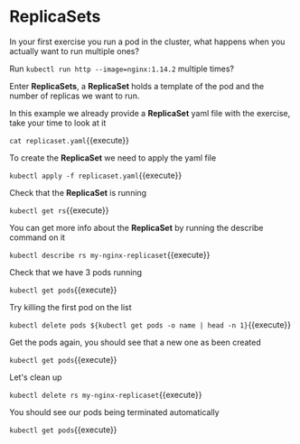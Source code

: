 # ReplicaSets

In your first exercise you run a pod in the cluster, what happens when you actually want to run multiple ones?

Run `kubectl run http --image=nginx:1.14.2` multiple times?

Enter **ReplicaSets**, a **ReplicaSet** holds a template of the pod and the number of replicas we  want to run. 


In this example we already provide a **ReplicaSet** yaml file with the exercise, take your time to look at it

`cat replicaset.yaml`{{execute}}

To create the **ReplicaSet** we need to apply the yaml file

`kubectl apply -f replicaset.yaml`{{execute}}

Check that the **ReplicaSet** is running

`kubectl get rs`{{execute}}

You can get more info about the **ReplicaSet** by running the describe command on it

`kubectl describe rs my-nginx-replicaset`{{execute}}

Check that we have 3 pods running

`kubectl get pods`{{execute}}

Try killing the first pod on the list

`kubectl delete pods ${kubectl get pods -o name | head -n 1}`{{execute}}

Get the pods again, you should see that a new one as been created

`kubectl get pods`{{execute}}

Let's clean up 

`kubectl delete rs my-nginx-replicaset`{{execute}}

You should see our pods being terminated automatically

`kubectl get pods`{{execute}}
